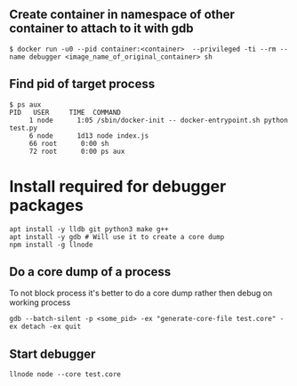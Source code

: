 ## Create container in namespace of other container to attach to it with gdb

    $ docker run -u0 --pid container:<container>  --privileged -ti --rm --name debugger <image_name_of_original_container> sh

## Find pid of target process

    $ ps aux
    PID   USER     TIME  COMMAND
         1 node      1:05 /sbin/docker-init -- docker-entrypoint.sh python test.py
         6 node      1d13 node index.js
         66 root      0:00 sh
         72 root      0:00 ps aux

# Install required for debugger packages

    apt install -y lldb git python3 make g++
    apt install -y gdb # Will use it to create a core dump
    npm install -g llnode


## Do a core dump of a process

To not block process it's better to do a core dump rather then debug on working process

    gdb --batch-silent -p <some_pid> -ex "generate-core-file test.core" -ex detach -ex quit

## Start debugger

    llnode node --core test.core

